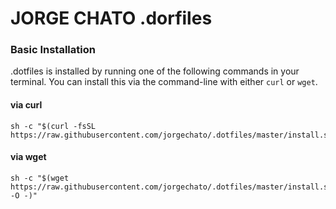 # JORGE CHATO .dorfiles

### Basic Installation
.dotfiles is installed by running one of the following commands in your terminal. You can install this via the command-line with either `curl` or `wget`.
#### via curl
```shell
sh -c "$(curl -fsSL https://raw.githubusercontent.com/jorgechato/.dotfiles/master/install.sh)"
```
#### via wget
```shell
sh -c "$(wget https://raw.githubusercontent.com/jorgechato/.dotfiles/master/install.sh -O -)"
```
